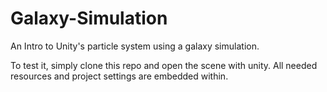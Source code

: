 # Galaxy-Simulation
An Intro to Unity's particle system using a galaxy simulation.

To test it, simply clone this repo and open the scene with unity. All needed resources and project settings are embedded within.
